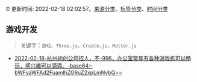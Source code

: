 :alarm_clock: 更新时间: 2022-02-18 02:02:57。[来源分类](../README.md)、[标签分类](../TAGS.md)、[时间分类](../TIMELINE.md)

## 游戏开发


> 关键字：`游戏`、`Three.js`、`Create.js`、`Matter.js`



- [2022-02-18-杭州初创公司招人，不-996，办公室常年有各种游戏机可以畅玩，感兴趣可以滴滴。-base64:-bWFyaWFAd2FuamlhZG9uZ2xpLmNvbQ==](https://www.v2ex.com/t/834701) 